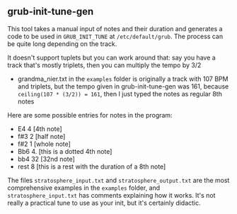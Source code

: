 ## grub-init-tune-gen

This tool takes a manual input of notes and their duration and generates a code to be used in `GRUB_INIT_TUNE` at `/etc/default/grub`. The process can be quite long depending on the track. 

It doesn't support tuplets but you can work around that: say you have a track that's mostly triplets, then you can multiply the tempo by 3/2
- grandma_nier.txt in the `examples` folder is originally a track with 107 BPM and triplets, but the tempo given in grub-init-tune-gen was 161, because `ceiling(107 * (3/2)) = 161`, then I just typed the notes as regular 8th notes

Here are some possible entries for notes in the program:
- E4 4 [4th note]
- f#3 2 [half note]
- f#2 1 [whole note]
- Bb6 4. [this is a dotted 4th note]
- bb4 32 [32nd note]
- rest 8 [this is a rest with the duration of a 8th note]

The files `stratosphere_input.txt` and `stratosphere_output.txt` are the most comprehensive examples in the `examples` folder, and `stratosphere_input.txt` has comments explaining how it works. It's not really a practical tune to use as your init, but it's certainly didactic.
